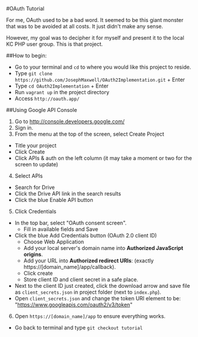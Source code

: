 #OAuth Tutorial

For me, OAuth used to be a bad word. It seemed to be this giant monster that was to be avoided at all costs. It just didn't make any sense.

However, my goal was to decipher it for myself and present it to the local KC PHP user group. This is that project.

##How to begin:

* Go to your terminal and `cd` to where you would like this project to reside.
* Type `git clone https://github.com/JosephMaxwell/OAuth2Implementation.git` + Enter
* Type `cd OAuth2Implementation` + Enter
* Run `vagrant up` in the project directory
* Access `http://oauth.app/`

##Using Google API Console

1. Go to http://console.developers.google.com/
2. Sign in.
3. From the menu at the top of the screen, select Create Project
  * Title your project
  * Click Create
  * Click APIs & auth on the left column (it may take a moment or two for the screen to update)
4. Select APIs
  * Search for Drive
  * Click the Drive API link in the search results
  * Click the blue Enable API button
5. Click Credentials
  * In the top bar, select "OAuth consent screen".
    * Fill in available fields and Save 
  * Click the blue Add Credentials button (OAuth 2.0 client ID)
    * Choose Web Application
    * Add your local server's domain name into **Authorized JavaScript origins**.
    * Add your URL into **Authorized redirect URIs**: (exactly https://[domain_name]/app/callback).
    * Click create
    * Store client ID and client secret in a safe place.
  * Next to the client ID just created, click the download arrow and save file as `client_secrets.json` in project folder (next to `index.php`).
  * Open `client_secrets.json` and change the token URI element to be: "https://www.googleapis.com/oauth2/v3/token"
6. Open `https://[domain_name]/app` to ensure everything works.
  * Go back to terminal and type `git checkout tutorial`